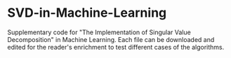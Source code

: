 # SVD-in-Machine-Learning

Supplementary code for "The Implementation of Singular Value Decomposition" in Machine Learning. Each file can be downloaded and edited for the reader's enrichment to test different cases of the algorithms. 
